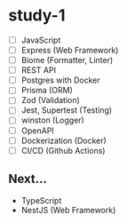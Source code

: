 # study-1

- [ ] JavaScript
- [ ] Express (Web Framework)
- [ ] Biome (Formatter, Linter)
- [ ] REST API
- [ ] Postgres with Docker
- [ ] Prisma (ORM)
- [ ] Zod (Validation)
- [ ] Jest, Supertest (Testing)
- [ ] winston (Logger)
- [ ] OpenAPI
- [ ] Dockerization (Docker)
- [ ] CI/CD (Github Actions)

## Next...

- TypeScript
- NestJS (Web Framework)

